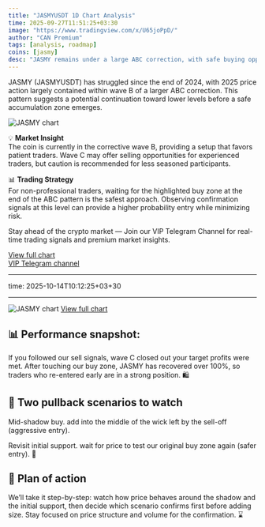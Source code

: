 ```yaml
---
title: "JASMYUSDT 1D Chart Analysis"
time: 2025-09-27T11:51:25+03:30
image: "https://www.tradingview.com/x/U65joPpD/"
author: "CAN Premium"
tags: [analysis, roadmap]
coins: [jasmy]
desc: "JASMY remains under a large ABC correction, with safe buying opportunities at the pattern’s end."
---
```


JASMY (JASMYUSDT) has struggled since the end of 2024, with 2025 price action largely contained within wave B of a larger ABC correction. This pattern suggests a potential continuation toward lower levels before a safe accumulation zone emerges.  

![JASMY chart](https://www.tradingview.com/x/U65joPpD/)  

💡 **Market Insight**  
The coin is currently in the corrective wave B, providing a setup that favors patient traders. Wave C may offer selling opportunities for experienced traders, but caution is recommended for less seasoned participants.  

📊 **Trading Strategy**  
For non-professional traders, waiting for the highlighted buy zone at the end of the ABC pattern is the safest approach. Observing confirmation signals at this level can provide a higher probability entry while minimizing risk.  

Stay ahead of the crypto market — Join our VIP Telegram Channel for real-time trading signals and premium market insights.

[View full chart](https://www.tradingview.com/x/U65joPpD/)  
[VIP Telegram channel](https://t.me/+2znhsiCGpI81MzQ0)

---

time: 2025-10-14T10:12:25+03+30

---

![JASMY chart](https://www.tradingview.com/x/xFfqH5gq/)
[View full chart](https://www.tradingview.com/x/xFfqH5gq/)

## 📊 Performance snapshot:

If you followed our sell signals, wave C closed out your target profits were met. After touching our buy zone, JASMY has recovered over 100%, so traders who re-entered early are in a strong position. 🛍

## 🔁 Two pullback scenarios to watch

Mid-shadow buy. add into the middle of the wick left by the sell-off (aggressive entry).

Revisit initial support. wait for price to test our original buy zone again (safer entry). 🧲

## 🧭 Plan of action

We’ll take it step-by-step: watch how price behaves around the shadow and the initial support, then decide which scenario confirms first before adding size. Stay focused on price structure and volume for the confirmation. ⌛